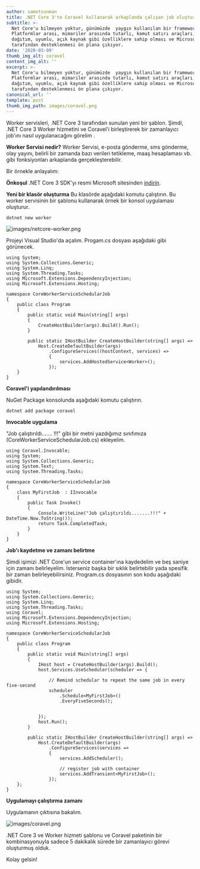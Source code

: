 ```yaml
---
author: sametsunman
title: .NET Core 3'te Coravel kullanarak arkaplanda çalışan job oluşturma
subtitle: >-
  Net Core'u bilmeyen yoktur, günümüzde  yaygın kullanılan bir framework.
  Platformlar arası, mimariler arasında tutarlı, komut satırı araçları, esnek
  dağıtım, uyumlu, açık kaynak gibi özelliklere sahip olması ve Microsoft
  tarafından desteklenmesi ön plana çıkıyor.
date: '2020-03-09'
thumb_img_alt: coravel
content_img_alt: ''
excerpt: >-
  Net Core'u bilmeyen yoktur, günümüzde  yaygın kullanılan bir framework.
  Platformlar arası, mimariler arasında tutarlı, komut satırı araçları, esnek
  dağıtım, uyumlu, açık kaynak gibi özelliklere sahip olması ve Microsoft
  tarafından desteklenmesi ön plana çıkıyor.
canonical_url: ''
template: post
thumb_img_path: images/coravel.png
---
```

Worker servisleri, .NET Core 3 tarafından sunulan yeni bir şablon. Şimdi, .NET Core 3 Worker hizmetini ve Coravel'i birleştirerek bir zamanlayıcı job'ını nasıl uygulanacağını görelim .

__Worker Servisi nedir?__
Worker Servisi, e-posta gönderme, sms gönderme, olay yayını, belirli bir zamanda bazı verileri tetikleme, maaş hesaplaması vb. gibi fonksiyonları arkaplanda gerçekleşterebilir.

Bir örnekle anlayalım:

__Önkoşul__
.NET Core 3 SDK'yı resmi Microsoft sitesinden [indirin](https://dotnet.microsoft.com/download/dotnet-core/3.0).

__Yeni bir klasör oluşturma__
Bu klasörde aşağıdaki komutu çalıştırın. Bu worker servisinin bir şablonu kullanarak örnek bir konsol uygulaması oluşturur.

```
dotnet new worker  
```

![images/netcore-worker.png](/images/netcore-worker.png)

Projeyi Visual Studio'da açalım. Progam.cs dosyası aşağıdaki gibi görünecek.

```
using System;  
using System.Collections.Generic;  
using System.Linq;  
using System.Threading.Tasks;  
using Microsoft.Extensions.DependencyInjection;  
using Microsoft.Extensions.Hosting;  
  
namespace CoreWorkerServiceSchedularJob  
{  
    public class Program  
    {  
        public static void Main(string[] args)  
        {  
            CreateHostBuilder(args).Build().Run();  
        }  
  
        public static IHostBuilder CreateHostBuilder(string[] args) =>  
            Host.CreateDefaultBuilder(args)  
                .ConfigureServices((hostContext, services) =>  
                {  
                    services.AddHostedService<Worker>();  
                });  
    }  
}  
```

__Coravel'i yapılandırılması__

NuGet Package konsolunda aşağıdaki komutu çalıştırın.

```
dotnet add package coravel  
```

__Invocable uygulama__

"Job çalıştırıldı....... !!!" gibi bir metni yazdığımız sınıfımıza (CoreWorkerServiceSchedularJob.cs) ekleyelim.

```
using Coravel.Invocable;  
using System;  
using System.Collections.Generic;  
using System.Text;  
using System.Threading.Tasks;  
  
namespace CoreWorkerServiceSchedularJob  
{  
    class MyFirstJob  : IInvocable  
    {  
        public Task Invoke()  
        {  
            Console.WriteLine("Job çalıştırıldı.......!!!" + DateTime.Now.ToString());  
            return Task.CompletedTask;  
        }  
    }  
}  
```

__Job'ı kaydetme ve zamanı belirtme__

Şimdi işimizi .NET Core'un service container'ına kaydedelim ve beş saniye için zamanı belirleyelim. İsterseniz başka bir sıklık belirtebilir yada spesifik bir zaman belirleyebilirsiniz. Program.cs dosyasının son kodu aşağıdaki gibidir.

```
using System;  
using System.Collections.Generic;  
using System.Linq;  
using System.Threading.Tasks;  
using Coravel;  
using Microsoft.Extensions.DependencyInjection;  
using Microsoft.Extensions.Hosting;  
  
namespace CoreWorkerServiceSchedularJob  
{  
    public class Program  
    {  
        public static void Main(string[] args)  
        {  
            IHost host = CreateHostBuilder(args).Build();  
            host.Services.UseScheduler(scheduler => {  
                
                // Remind schedular to repeat the same job in every five-second   
                scheduler  
                    .Schedule<MyFirstJob>()  
                    .EveryFiveSeconds();  
  
  
            });  
            host.Run();  
        }  
  
        public static IHostBuilder CreateHostBuilder(string[] args) =>  
            Host.CreateDefaultBuilder(args)  
                .ConfigureServices(services =>  
                {  
                    services.AddScheduler();  
  
                    // register job with container  
                    services.AddTransient<MyFirstJob>();  
                });  
    };  
}  
```

__Uygulamayı çalıştırma zamanı__

Uygulamanın çıktısına bakalım.

![images/coravel.png](/images/coravel.png)

.NET Core 3 ve Worker hizmeti şablonu ve Coravel paketinin bir kombinasyonuyla sadece 5 dakikalık sürede bir zamanlayıcı görevi oluşturmuş olduk.

Kolay gelsin!